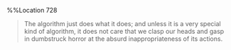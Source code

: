 %%Location 728 
> The algorithm just does what it does; and unless it is a very special kind of algorithm, it does not care that we clasp our heads and gasp in dumbstruck horror at the absurd inappropriateness of its actions. 